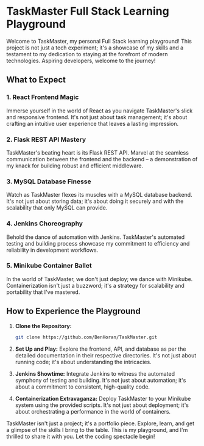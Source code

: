 # TaskMaster Full Stack Learning Playground

Welcome to TaskMaster, my personal Full Stack learning playground! This project is not just a tech experiment; it's a showcase of my skills and a testament to my dedication to staying at the forefront of modern technologies. Aspiring developers, welcome to the journey!

## What to Expect

### 1. React Frontend Magic

Immerse yourself in the world of React as you navigate TaskMaster's slick and responsive frontend. It's not just about task management; it's about crafting an intuitive user experience that leaves a lasting impression.

### 2. Flask REST API Mastery

TaskMaster's beating heart is its Flask REST API. Marvel at the seamless communication between the frontend and the backend – a demonstration of my knack for building robust and efficient middleware.

### 3. MySQL Database Finesse

Watch as TaskMaster flexes its muscles with a MySQL database backend. It's not just about storing data; it's about doing it securely and with the scalability that only MySQL can provide.

### 4. Jenkins Choreography

Behold the dance of automation with Jenkins. TaskMaster's automated testing and building process showcase my commitment to efficiency and reliability in development workflows.

### 5. Minikube Container Ballet

In the world of TaskMaster, we don't just deploy; we dance with Minikube. Containerization isn't just a buzzword; it's a strategy for scalability and portability that I've mastered.

## How to Experience the Playground

1. **Clone the Repository:**
   ```bash
   git clone https://github.com/BenHoran/TaskMaster.git
   ```

2. **Set Up and Play:**
   Explore the frontend, API, and database as per the detailed documentation in their respective directories. It's not just about running code; it's about understanding the intricacies.

3. **Jenkins Showtime:**
   Integrate Jenkins to witness the automated symphony of testing and building. It's not just about automation; it's about a commitment to consistent, high-quality code.

4. **Containerization Extravaganza:**
   Deploy TaskMaster to your Minikube system using the provided scripts. It's not just about deployment; it's about orchestrating a performance in the world of containers.

TaskMaster isn't just a project; it's a portfolio piece. Explore, learn, and get a glimpse of the skills I bring to the table. This is my playground, and I'm thrilled to share it with you. Let the coding spectacle begin!